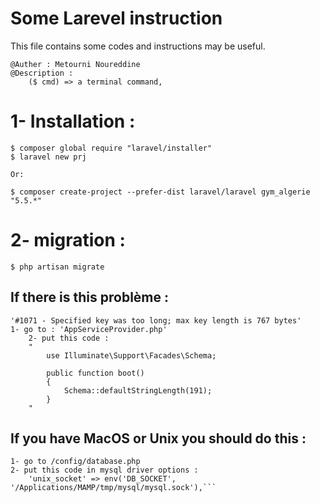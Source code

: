 # Some Larevel instruction 
This file contains some codes and instructions may be useful.
	
	@Auther : Metourni Noureddine
	@Description :
		($ cmd) => a terminal command,
# 1- Installation :
	
	$ composer global require "laravel/installer"
	$ laravel new prj

	Or: 

	$ composer create-project --prefer-dist laravel/laravel gym_algerie "5.5.*" 
	
# 2- migration : 
	$ php artisan migrate
## If there is this problème : 
	
	'#1071 - Specified key was too long; max key length is 767 bytes'
	1- go to : 'AppServiceProvider.php'
		2- put this code :
		"
			use Illuminate\Support\Facades\Schema;

			public function boot()
			{
    			Schema::defaultStringLength(191);
			}
		"
## If you have MacOS or Unix you should do this :
	1- go to /config/database.php
	2- put this code in mysql driver options :
		'unix_socket' => env('DB_SOCKET', '/Applications/MAMP/tmp/mysql/mysql.sock'),```
